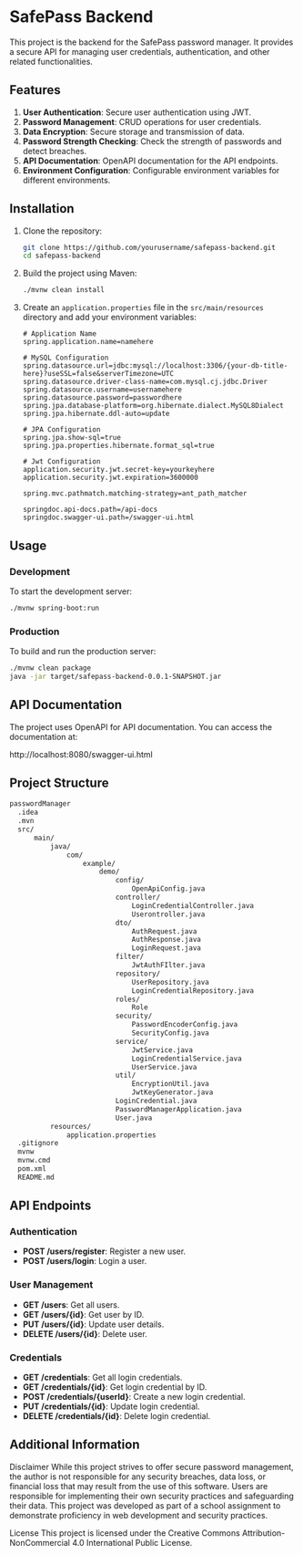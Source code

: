 # SafePass Backend

This project is the backend for the SafePass password manager. It provides a secure API for managing user credentials, authentication, and other related functionalities.

## Features

1. **User Authentication**: Secure user authentication using JWT.
2. **Password Management**: CRUD operations for user credentials.
3. **Data Encryption**: Secure storage and transmission of data.
4. **Password Strength Checking**: Check the strength of passwords and detect breaches.
5. **API Documentation**: OpenAPI documentation for the API endpoints.
6. **Environment Configuration**: Configurable environment variables for different environments.

## Installation

1. Clone the repository:
    ```sh
    git clone https://github.com/yourusername/safepass-backend.git
    cd safepass-backend
    ```

2. Build the project using Maven:
    ```sh
    ./mvnw clean install
    ```

3. Create an `application.properties` file in the `src/main/resources` directory and add your environment variables:
    ```properties
    # Application Name
    spring.application.name=namehere

    # MySQL Configuration
    spring.datasource.url=jdbc:mysql://localhost:3306/{your-db-title-here}?useSSL=false&serverTimezone=UTC
    spring.datasource.driver-class-name=com.mysql.cj.jdbc.Driver
    spring.datasource.username=usernamehere
    spring.datasource.password=passwordhere
    spring.jpa.database-platform=org.hibernate.dialect.MySQL8Dialect
    spring.jpa.hibernate.ddl-auto=update

    # JPA Configuration
    spring.jpa.show-sql=true
    spring.jpa.properties.hibernate.format_sql=true

    # Jwt Configuration
    application.security.jwt.secret-key=yourkeyhere
    application.security.jwt.expiration=3600000

    spring.mvc.pathmatch.matching-strategy=ant_path_matcher

    springdoc.api-docs.path=/api-docs
    springdoc.swagger-ui.path=/swagger-ui.html

## Usage

### Development

To start the development server:
```sh
./mvnw spring-boot:run
```

### Production
To build and run the production server:
```sh
./mvnw clean package
java -jar target/safepass-backend-0.0.1-SNAPSHOT.jar
```
## API Documentation
The project uses OpenAPI for API documentation. You can access the documentation at:

http://localhost:8080/swagger-ui.html

## Project Structure

```sh
passwordManager
  .idea
  .mvn
  src/
      main/
          java/
              com/
                  example/
                      demo/
                          config/
                              OpenApiConfig.java
                          controller/
                              LoginCredentialController.java
                              Userontroller.java
                          dto/
                              AuthRequest.java
                              AuthResponse.java
                              LoginRequest.java
                          filter/
                              JwtAuthFIlter.java
                          repository/
                              UserRepository.java
                              LoginCredentialRepository.java
                          roles/
                              Role
                          security/
                              PasswordEncoderConfig.java
                              SecurityConfig.java
                          service/
                              JwtService.java
                              LoginCredentialService.java
                              UserService.java
                          util/
                              EncryptionUtil.java
                              JwtKeyGenerator.java
                          LoginCredential.java
                          PasswordManagerApplication.java
                          User.java
          resources/
              application.properties
  .gitignore
  mvnw
  mvnw.cmd
  pom.xml
  README.md
```

## API Endpoints

### Authentication

- **POST /users/register**: Register a new user.
- **POST /users/login**: Login a user.

### User Management

- **GET /users**: Get all users.
- **GET /users/{id}**: Get user by ID.
- **PUT /users/{id}**: Update user details.
- **DELETE /users/{id}**: Delete user.

### Credentials

- **GET /credentials**: Get all login credentials.
- **GET /credentials/{id}**: Get login credential by ID.
- **POST /credentials/{userId}**: Create a new login credential.
- **PUT /credentials/{id}**: Update login credential.
- **DELETE /credentials/{id}**: Delete login credential.

## Additional Information
Disclaimer
While this project strives to offer secure password management, the author is not responsible for any security breaches, data loss, or financial loss that may result from the use of this software. Users are responsible for implementing their own security practices and safeguarding their data. This project was developed as part of a school assignment to demonstrate proficiency in web development and security practices.

License
This project is licensed under the Creative Commons Attribution-NonCommercial 4.0 International Public License.
